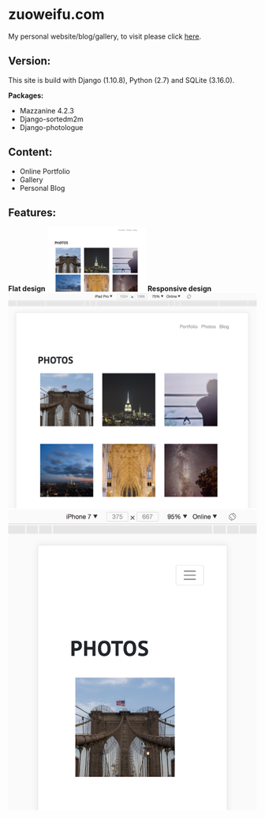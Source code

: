 # zuoweifu.com
My personal website/blog/gallery, to visit please click [here](http://www.zuoweifu.com).

## Version:
This site is build with Django (1.10.8), Python (2.7) and SQLite (3.16.0).

**Packages:**

 - Mazzanine 4.2.3
 - Django-sortedm2m
 - Django-photologue

## Content:

 - Online Portfolio
 - Gallery 
 - Personal Blog 
 
## Features:
**Flat design**
<img src="/moderna/static/img/images/1.png" alt="Gallery" style="width: 200px;"/>
**Responsive design**
![Ipad Pro](/moderna/static/img/images/2.png)
![Iphone 7](/moderna/static/img/images/3.png)
